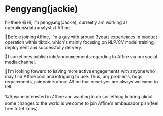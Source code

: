# Pengyang(jackie)

hi-there
😆Hi, I’m pengyang(Jackie), currently am working as operation&data analyst at Affine. 


🤔Before joining Affine, I'm a guy with around 3years experiences in product operation within tiktok, which's mainly focusing on NLP/CV model training, deployment and successfully delivery.


📧I sometimes publish info/announcements regarding to Affine via our social media channel.


🤖I’m looking forward to having more active engagements with anyone who may find Affine cool and intriguing to use. Thus, any problems, bugs, requirements, painpoints about Affine that beset you are always welcome to tell.


🪐Anyone interested in Affine and wanting to do something to bring about some changes to the world is welcome to join Affine's ambassador plan(feel free to let know) 
